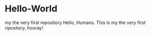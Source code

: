 # Hello-World
my the very first repository
Hello, Humans. 
This is my the very first ripository, hooray!
